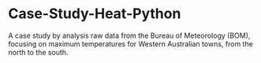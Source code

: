 # Case-Study-Heat-Python
A case study by analysis raw data from the Bureau of Meteorology (BOM), focusing on maximum temperatures for Western Australian towns, from the north to the south.
